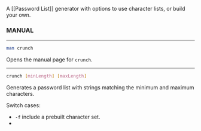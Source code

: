 A [[Password List]] generator with options to use character lists, or build your own.

### MANUAL
****

```bash
man crunch
```
Opens the manual page for `crunch`.

****

```bash
crunch [minLength] [maxLength]
```
Generates a password list with strings matching the minimum and maximum characters.

Switch cases:
- `-f` include a prebuilt character set.
- 